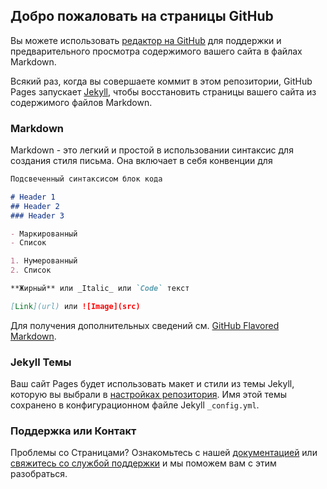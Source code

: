 ## Добро пожаловать на страницы GitHub

Вы можете использовать [редактор на GitHub](https://github.com/warsan/CodeMirror/edit/gh-pages/index.md) для поддержки и предварительного просмотра содержимого вашего сайта в файлах Markdown.

Всякий раз, когда вы совершаете коммит в этом репозитории, GitHub Pages запускает [Jekyll](https://jekyllrb.com/), чтобы восстановить страницы вашего сайта из содержимого файлов Markdown.

### Markdown

Markdown - это легкий и простой в использовании синтаксис для создания стиля письма. Она включает в себя конвенции для

```markdown
Подсвеченный синтаксисом блок кода

# Header 1
## Header 2
### Header 3

- Маркированный
- Список

1. Нумерованный
2. Список

**Жирный** или _Italic_ или `Code` текст

[Link](url) или ![Image](src)
```

Для получения дополнительных сведений см. [GitHub Flavored Markdown](https://guides.github.com/features/mastering-markdown/).

### Jekyll Темы

Ваш сайт Pages будет использовать макет и стили из темы Jekyll, которую вы выбрали в [настройках репозитория](https://github.com/warsan/CodeMirror/settings). Имя этой темы сохранено в конфигурационном файле Jekyll `_config.yml`.

### Поддержка или Контакт

Проблемы со Страницами? Ознакомьтесь с нашей [документацией](https://docs.github.com/categories/github-pages-basics/) или [свяжитесь со службой поддержки](https://github.com/contact) и мы поможем вам с этим разобраться.
